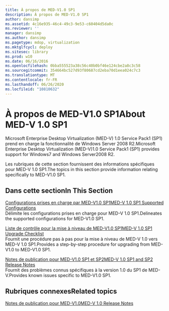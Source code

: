```yaml
---
title: À propos de MED-V1.0 SP1
description: À propos de MED-V1.0 SP1
author: dansimp
ms.assetid: 4c16e935-46c4-49c3-9e53-c60404d5da0c
ms.reviewer: ''
manager: dansimp
ms.author: dansimp
ms.pagetype: mdop, virtualization
ms.mktglfcycl: deploy
ms.sitesec: library
ms.prod: w10
ms.date: 06/16/2016
ms.openlocfilehash: 0bba555523a38c56c40b0bf46e124cbe2a8c3c58
ms.sourcegitcommit: 354664bc527d93f80687cd2eba70d1eea024c7c3
ms.translationtype: MT
ms.contentlocale: fr-FR
ms.lasthandoff: 06/26/2020
ms.locfileid: "10810632"
---
```

# <span data-ttu-id="5a134-103">À propos de MED-V1.0 SP1</span><span class="sxs-lookup"><span data-stu-id="5a134-103">About MED-V 1.0 SP1</span></span>


<span data-ttu-id="5a134-104">Microsoft Enterprise Desktop Virtualization (MED-V) 1.0 Service Pack1 (SP1) prend en charge la fonctionnalité de Windows Server 2008 R2.</span><span class="sxs-lookup"><span data-stu-id="5a134-104">Microsoft Enterprise Desktop Virtualization (MED-V)1.0 Service Pack1 (SP1) provides support for Windows7 and Windows Server2008 R2.</span></span>

<span data-ttu-id="5a134-105">Les rubriques de cette section fournissent des informations spécifiques pour MED-V 1.0 SP1.</span><span class="sxs-lookup"><span data-stu-id="5a134-105">The topics in this section provide information relating specifically to MED-V1.0 SP1.</span></span>

## <span data-ttu-id="5a134-106">Dans cette section</span><span class="sxs-lookup"><span data-stu-id="5a134-106">In This Section</span></span>


<a href="" id="med-v-1-0-sp1-supported-configurations"></a>[<span data-ttu-id="5a134-107">Configurations prises en charge par MED-V1.0 SP1</span><span class="sxs-lookup"><span data-stu-id="5a134-107">MED-V 1.0 SP1 Supported Configurations</span></span>](med-v-10-sp1-supported-configurationsmedv-10-sp1.md)  
<span data-ttu-id="5a134-108">Délimite les configurations prises en charge pour MED-V 1.0 SP1.</span><span class="sxs-lookup"><span data-stu-id="5a134-108">Delineates the supported configurations for MED-V1.0 SP1.</span></span>

<a href="" id="med-v-1-0-sp1-upgrade-checklist"></a>[<span data-ttu-id="5a134-109">Liste de contrôle pour la mise à niveau de MED-V1.0 SP1</span><span class="sxs-lookup"><span data-stu-id="5a134-109">MED-V 1.0 SP1 Upgrade Checklist</span></span>](med-v-10-sp1-upgrade-checklistmedv-10-sp1.md)  
<span data-ttu-id="5a134-110">Fournit une procédure pas à pas pour la mise à niveau de MED-V 1.0 vers MED-V 1.0 SP1.</span><span class="sxs-lookup"><span data-stu-id="5a134-110">Provides a step-by-step procedure for upgrading from MED-V1.0 to MED-V1.0 SP1.</span></span>

<a href="" id="med-v-1-0-sp1-and-sp2-release-notes"></a>[<span data-ttu-id="5a134-111">Notes de publication pour MED-V1.0 SP1 et SP2</span><span class="sxs-lookup"><span data-stu-id="5a134-111">MED-V 1.0 SP1 and SP2 Release Notes</span></span>](med-v-10-sp1-and-sp2-release-notesmedv-10-sp1.md)  
<span data-ttu-id="5a134-112">Fournit des problèmes connus spécifiques à la version 1.0 du SP1 de MED-V.</span><span class="sxs-lookup"><span data-stu-id="5a134-112">Provides known issues specific to MED-V1.0 SP1.</span></span>

## <span data-ttu-id="5a134-113">Rubriques connexes</span><span class="sxs-lookup"><span data-stu-id="5a134-113">Related topics</span></span>


[<span data-ttu-id="5a134-114">Notes de publication pour MED-V1.0</span><span class="sxs-lookup"><span data-stu-id="5a134-114">MED-V 1.0 Release Notes</span></span>](med-v-10-release-notesmedv-10.md)

 

 






